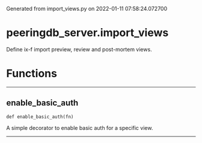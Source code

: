 Generated from import_views.py on 2022-01-11 07:58:24.072700

# peeringdb_server.import_views

Define ix-f import preview, review and post-mortem views.

# Functions
---

## enable_basic_auth
`def enable_basic_auth(fn)`

A simple decorator to enable basic auth for a specific view.

---